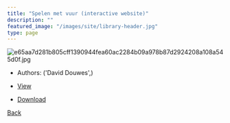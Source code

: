 ```yaml
---
title: "Spelen met vuur (interactive website)"
description: ""
featured_image: "/images/site/library-header.jpg"
type: page
---
```


![e65aa7d281b805cff1390944fea60ac2284b09a978b87d2924208a108a545d0f.jpg](https://drive.google.com/uc?export=view&id=1VUfRqAdE4kh9aDKsJZh6zgRy0fkVf8_q)
* Authors: ('David Douwes',)
* <a href="https://drive.google.com/uc?export=view&id=1FmxgTlC_z9sB55BItrfUd-OX8wViU45y" target="_blank">View</a>

* [Download](https://drive.google.com/uc?export=download&id=1FmxgTlC_z9sB55BItrfUd-OX8wViU45y)

[Back](/library/)
